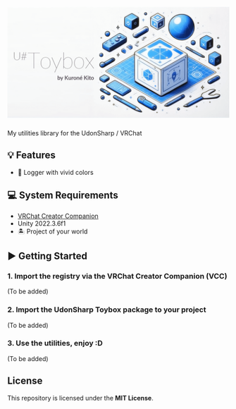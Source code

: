 # ![U# Toybox by Kuroné Kito](images/banner.png)

My utilities library for the UdonSharp / VRChat

## 💡 Features

- 🌈 Logger with vivid colors

## 💻 System Requirements

- [VRChat Creator Companion](https://vrchat.com/home/download)
- Unity 2022.3.6f1
- 🏝 Project of your world

## ▶ Getting Started

### 1. Import the registry via the VRChat Creator Companion (VCC)

(To be added)

### 2. Import the UdonSharp Toybox package to your project

(To be added)

### 3. Use the utilities, enjoy :D

(To be added)

## License

This repository is licensed under the **MIT License**.

